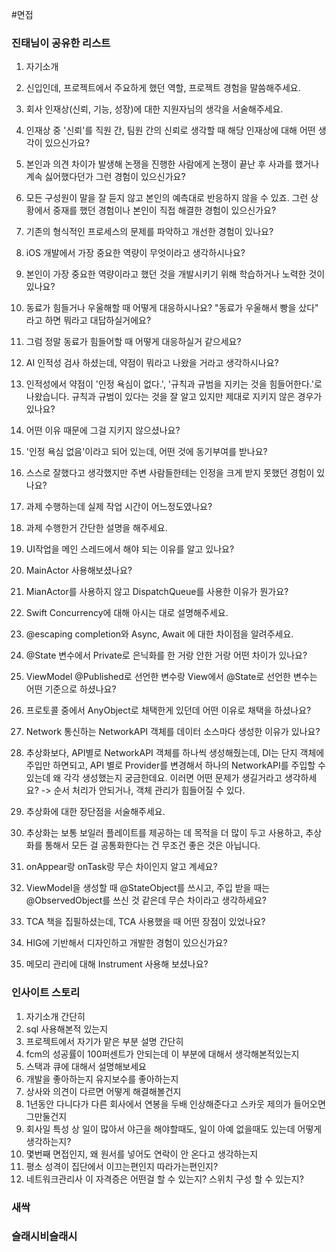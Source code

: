 #면접
### 진태님이 공유한 리스트
1. 자기소개

2. 신입인데, 프로젝트에서 주요하게 했던 역할, 프로젝트 경험을 말씀해주세요.

3. 회사 인재상(신뢰, 기능, 성장)에 대한 지원자님의 생각을 서술해주세요.

4. 인재상 중 '신뢰'를 직원 간, 팀원 간의 신뢰로 생각할 때 해당 인재상에 대해 어떤 생각이 있으신가요?

5. 본인과 의견 차이가 발생해 논쟁을 진행한 사람에게 논쟁이 끝난 후 사과를 했거나 계속 싫어했다던가 그런 경험이 있으신가요?

6. 모든 구성원이 말을 잘 듣지 않고 본인의 예측대로 반응하지 않을 수 있죠. 그런 상황에서 중재를 했던 경험이나 본인이 직접 해결한 경험이 있으신가요?

7. 기존의 형식적인 프로세스의 문제를 파악하고 개선한 경험이 있나요?

8. iOS 개발에서 가장 중요한 역량이 무엇이라고 생각하시나요?

9. 본인이 가장 중요한 역량이라고 했던 것을 개발시키기 위해 학습하거나 노력한 것이 있나요?

10. 동료가 힘들거나 우울해할 때 어떻게 대응하시나요? "동료가 우울해서 빵을 샀다" 라고 하면 뭐라고 대답하실거에요?

11. 그럼 정말 동료가 힘들어할 때 어떻게 대응하실거 같으세요?

12. AI 인적성 검사 하셨는데, 약점이 뭐라고 나왔을 거라고 생각하시나요?

13. 인적성에서 약점이 '인정 욕심이 없다.', '규칙과 규범을 지키는 것을 힘들어한다.'로 나왔습니다. 규칙과 규범이 있다는 것을 잘 알고 있지만 제대로 지키지 않은 경우가 있나요? 

14. 어떤 이유 때문에 그걸 지키지 않으셨나요?

15. '인정 욕심 없음'이라고 되어 있는데, 어떤 것에 동기부여를 받나요?

16. 스스로 잘했다고 생각했지만 주변 사람들한테는 인정을 크게 받지 못했던 경험이 있나요?

17. 과제 수행하는데 실제 작업 시간이 어느정도였나요?

18. 과제 수행한거 간단한 설명을 해주세요.

19. UI작업을 메인 스레드에서 해야 되는 이유를 알고 있나요?

20. MainActor 사용해보셨나요?

21. MianActor를 사용하지 않고 DispatchQueue를 사용한 이유가 뭔가요?

22. Swift Concurrency에 대해 아시는 대로 설명해주세요.

23. @escaping completion와 Async, Await 에 대한 차이점을 알려주세요.

24. @State 변수에서 Private로 은닉화를 한 거랑 안한 거랑 어떤 차이가 있나요?

25. ViewModel @Published로 선언한 변수랑 View에서 @State로 선언한 변수는 어떤 기준으로 하셨나요?

26. 프로토콜 중에서 AnyObject로 채택한게 있던데 어떤 이유로 채택을 하셨나요?

27. Network 통신하는 NetworkAPI 객체를 데이터 소스마다 생성한 이유가 있나요?

28. 추상화보다, API별로 NetworkAPI 객체를 하나씩 생성해줬는데, DI는 단지 객체에 주입만 하면되고, API 별로 Provider를 변경해서 하나의 NetworkAPI를 주입할 수 있는데 왜 각각 생성했는지 궁금한데요. 이러면 어떤 문제가 생길거라고 생각하세요?
-> 순서 처리가 안되거나, 객체 관리가 힘들어질 수 있다.

29. 추상화에 대한 장단점을 서술해주세요.

30. 추상화는 보통 보일러 플레이트를 제공하는 데 목적을 더 많이 두고 사용하고, 추상화를 통해서 모든 걸 공통화한다는 건 무조건 좋은 것은 아닙니다.

31. onAppear랑 onTask랑 무슨 차이인지 알고 계세요?

32. ViewModel을 생성할 때 @StateObject를 쓰시고, 주입 받을 때는 @ObservedObject를 쓰신 것 같은데 무슨 차이라고 생각하세요?

33. TCA 책을 집필하셨는데, TCA 사용했을 때 어떤 장점이 있었나요?

34. HIG에 기반해서 디자인하고 개발한 경험이 있으신가요?

35. 메모리 관리에 대해 Instrument 사용해 보셨나요?


### 인사이트 스토리
1. 자기소개 간단히
2. sql 사용해본적 있는지
3. 프로젝트에서 자기가 맡은 부분 설명 간단히
4. fcm의 성공률이 100퍼센트가 안되는데 이 부분에 대해서 생각해본적있는지
5. 스택과 큐에 대해서 설명해보세요
6. 개발을 좋아하는지 유지보수를 좋아하는지
7. 상사와 의견이 다르면 어떻게 해결해볼건지
8. 1년동안 다니다가 다른 회사에서 연봉을 두배 인상해준다고 스카웃 제의가 들어오면 그만둘건지
9. 회사일 특성 상 일이 많아서 야근을 해야할때도, 일이 아예 없을때도 있는데 어떻게 생각하는지? 
10. 몇번째 면접인지, 왜 원서를 넣어도 연락이 안 온다고 생각하는지
11. 평소 성격이 집단에서 이끄는편인지 따라가는편인지?
12. 네트워크관리사 이 자격증은 어떤걸 할 수 있는지? 스위치 구성 할 수 있는지?



### 새싹
### 슬래시비슬래시
